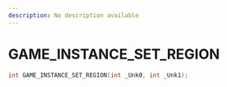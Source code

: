 ```yaml
---
description: No description available 
---
```


# GAME_INSTANCE_SET_REGION

```cpp
int GAME_INSTANCE_SET_REGION(int _Unk0, int _Unk1);
```